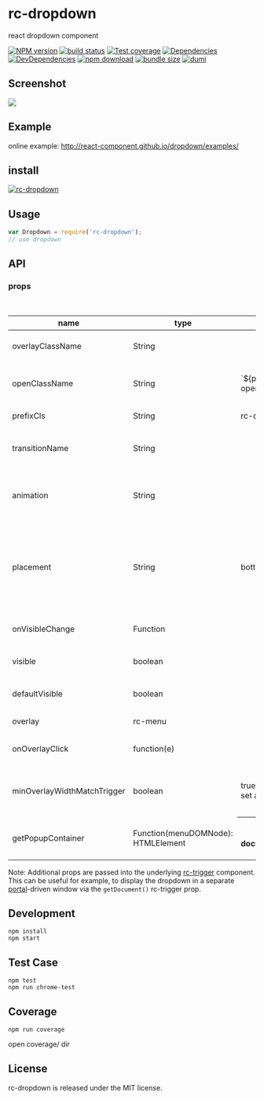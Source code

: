 # rc-dropdown

react dropdown component

[![NPM version][npm-image]][npm-url]
[![build status][travis-image]][travis-url]
[![Test coverage][coveralls-image]][coveralls-url]
[![Dependencies][david-image]][david-url]
[![DevDependencies][david-dev-image]][david-dev-url]
[![npm download][download-image]][download-url]
[![bundle size][bundlephobia-image]][bundlephobia-url]
[![dumi][dumi-image]][dumi-url]

[npm-image]: http://img.shields.io/npm/v/rc-dropdown.svg?style=flat-square
[npm-url]: http://npmjs.org/package/rc-dropdown
[travis-image]: https://img.shields.io/travis/react-component/dropdown.svg?style=flat-square
[travis-url]: https://travis-ci.org/react-component/dropdown
[coveralls-image]: https://img.shields.io/coveralls/react-component/dropdown.svg?style=flat-square
[coveralls-url]: https://coveralls.io/r/react-component/dropdown?branch=master
[david-url]: https://david-dm.org/react-component/dropdown
[david-image]: https://david-dm.org/react-component/dropdown/status.svg?style=flat-square
[david-dev-url]: https://david-dm.org/react-component/dropdown?type=dev
[david-dev-image]: https://david-dm.org/react-component/dropdown/dev-status.svg?style=flat-square
[download-image]: https://img.shields.io/npm/dm/rc-dropdown.svg?style=flat-square
[download-url]: https://npmjs.org/package/rc-dropdown
[bundlephobia-url]: https://bundlephobia.com/result?p=rc-dropdown
[bundlephobia-image]: https://badgen.net/bundlephobia/minzip/rc-dropdown
[dumi-image]: https://img.shields.io/badge/docs%20by-dumi-blue?style=flat-square
[dumi-url]: https://github.com/umijs/dumi

## Screenshot

![](https://t.alipayobjects.com/images/rmsweb/T1bWpgXgBaXXXXXXXX.png)

## Example

online example: http://react-component.github.io/dropdown/examples/

## install

[![rc-dropdown](https://nodei.co/npm/rc-dropdown.png)](https://npmjs.org/package/rc-dropdown)

## Usage

```js
var Dropdown = require('rc-dropdown');
// use dropdown
```

## API

### props

<table class="table table-bordered table-striped">
    <thead>
    <tr>
        <th style="width: 100px;">name</th>
        <th style="width: 50px;">type</th>
        <th style="width: 50px;">default</th>
        <th>description</th>
    </tr>
    </thead>
    <tbody>
        <tr>
          <td>overlayClassName</td>
          <td>String</td>
          <td></td>
          <td>additional css class of root dom node</td>
        </tr>
        <tr>
          <td>openClassName</td>
          <td>String</td>
          <td>`${prefixCls}-open`</td>
          <td>className of trigger when dropdown is opened</td>
        </tr>
        <tr>
          <td>prefixCls</td>
          <td>String</td>
          <td>rc-dropdown</td>
          <td>prefix class name</td>
        </tr>
        <tr>
          <td>transitionName</td>
          <td>String</td>
          <td></td>
          <td>dropdown menu's animation css class name</td>
        </tr>
        <tr>
          <td>animation</td>
          <td>String</td>
          <td></td>
          <td>part of dropdown menu's animation css class name</td>
        </tr>
        <tr>
          <td>placement</td>
          <td>String</td>
          <td>bottomLeft</td>
          <td>Position of menu item. There are: topLeft, topCenter, topRight, bottomLeft, bottomCenter, bottomRight </td>
        </tr>
        <tr>
          <td>onVisibleChange</td>
          <td>Function</td>
          <td></td>
          <td>call when visible is changed</td>
        </tr>
        <tr>
          <td>visible</td>
          <td>boolean</td>
          <td></td>
          <td>whether tooltip is visible</td>
        </tr>
        <tr>
          <td>defaultVisible</td>
          <td>boolean</td>
          <td></td>
          <td>whether tooltip is visible initially</td>
        </tr>
        <tr>
          <td>overlay</td>
          <td>rc-menu</td>
          <td></td>
          <td><a href="https://github.com/react-component/menu">rc-menu</a> element</td>
        </tr>
        <tr>
          <td>onOverlayClick</td>
          <td>function(e)</td>
          <td></td>
          <td>call when overlay is clicked</td>
        </tr>
        <tr>
          <td>minOverlayWidthMatchTrigger</td>
          <td>boolean</td>
          <td>true (false when set alignPoint)</td>
          <td>whether overlay's width must not be less than trigger's </td>
        </tr>
        <tr>
          <td>getPopupContainer</td>
          <td>Function(menuDOMNode): HTMLElement</td>
          <th>() => document.body</th>
          <td>Where to render the DOM node of dropdown</td>
        </tr>
    </tbody>
</table>

Note: Additional props are passed into the underlying [rc-trigger](https://github.com/react-component/trigger) component. This can be useful for example, to display the dropdown in a separate [portal](https://reactjs.org/docs/portals.html)-driven window via the `getDocument()` rc-trigger prop.

## Development

```
npm install
npm start
```

## Test Case

```
npm test
npm run chrome-test
```

## Coverage

```
npm run coverage
```

open coverage/ dir


## License

rc-dropdown is released under the MIT license.
